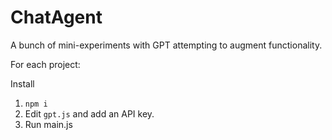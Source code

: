 # ChatAgent
A bunch of mini-experiments with GPT attempting to augment functionality.

For each project:

Install
1. `npm i`
2. Edit `gpt.js` and add an API key.
3. Run main.js

